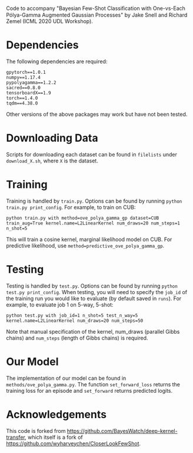 Code to accompany "Bayesian Few-Shot Classiﬁcation with One-vs-Each Pólya-Gamma Augmented Gaussian Processes" by Jake Snell and Richard Zemel (ICML 2020 UDL Workshop).

# Dependencies

The following dependencies are required:
```
gpytorch==1.0.1
numpy==1.17.4
pypolyagamma==1.2.2
sacred==0.8.0
tensorboardX==1.9
torch==1.4.0
tqdm==4.38.0
```
Other versions of the above packages may work but have not been tested.

# Downloading Data

Scripts for downloading each dataset can be found in `filelists` under `download_X.sh`, where `X` is the dataset.

# Training

Training is handled by `train.py`. Options can be found by running `python train.py print_config`. For example, to train on CUB:

`python train.py with method=ove_polya_gamma_gp dataset=CUB train_aug=True kernel.name=L2LinearKernel num_draws=20 num_steps=1 n_shot=5`

This will train a cosine kernel, marginal likelihood model on CUB. For predictive likelihood, use `method=predictive_ove_polya_gamma_gp`.

# Testing

Testing is handled by `test.py`. Options can be found by running `python test.py print_config`. When testing, you will need to specify the `job_id` of the training run you would like to evaluate (by default saved in `runs`). For example, to evaluate job 1 on 5-way, 5-shot:

`python test.py with job_id=1 n_shot=5 test_n_way=5 kernel.name=L2LinearKernel num_draws=20 num_steps=50`

Note that manual specification of the kernel, num_draws (parallel Gibbs chains) and `num_steps` (length of Gibbs chains) is required.

# Our Model

The implementation of our model can be found in `methods/ove_polya_gamma.py`. The function `set_forward_loss` returns the training loss for an episode and `set_forward` returns predicted logits.

# Acknowledgements

This code is forked from https://github.com/BayesWatch/deep-kernel-transfer, which itself is a fork of https://github.com/wyharveychen/CloserLookFewShot.
